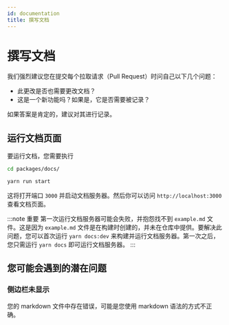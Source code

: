 ```yaml
---
id: documentation
title: 撰写文档
---
```


# 撰写文档

我们强烈建议您在提交每个拉取请求（Pull Request）时问自己以下几个问题：

- 此更改是否也需要更改文档？
- 这是一个新功能吗？如果是，它是否需要被记录？

如果答案是肯定的，建议对其进行记录。

## 运行文档页面

要运行文档，您需要执行

```sh
cd packages/docs/

yarn run start
```

这将打开端口 `3000` 并启动文档服务器。然后你可以访问 `http://localhost:3000` 查看文档页面。

:::note 重要
第一次运行文档服务器可能会失败，并抱怨找不到 `example.md` 文件。这是因为 `example.md` 文件是在构建时创建的，并未在仓库中提供。要解决此问题，您可以首次运行 `yarn docs:dev` 来构建并运行文档服务器。第一次之后，您只需运行 `yarn docs` 即可运行文档服务器。
:::

## 您可能会遇到的潜在问题

### 侧边栏未显示

您的 markdown 文件中存在错误，可能是您使用 markdown 语法的方式不正确。